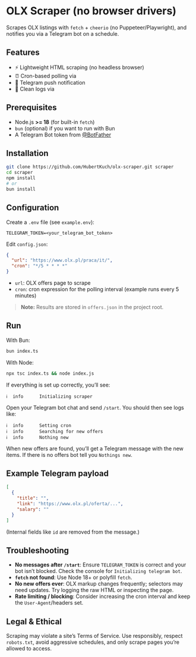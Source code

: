 # OLX Scraper (no browser drivers)

Scrapes OLX listings with `fetch` + `cheerio` (no Puppeteer/Playwright), and notifies you via a Telegram bot on a schedule.

## Features
- ⚡️ Lightweight HTML scraping (no headless browser)
- ⏰ Cron-based polling via
- 🤖 Telegram push notification
- 🧾 Clean logs via

## Prerequisites
- Node.js **>= 18** (for built-in `fetch`)
- `bun` (optional) if you want to run with Bun
- A Telegram Bot token from [@BotFather](https://t.me/BotFather)

## Installation
```bash
git clone https://github.com/HubertKuch/olx-scraper.git scraper
cd scraper
npm install
# or
bun install
```

## Configuration

Create a `.env` file (see `example.env`):
```env
TELEGRAM_TOKEN=<your_telegram_bot_token>
```

Edit `config.json`:
```json
{
  "url": "https://www.olx.pl/praca/it/",
  "cron": "*/5 * * * *"
}
```
- `url`: OLX offers page to scrape
- `cron`: cron expression for the polling interval (example runs every 5 minutes)

> **Note:** Results are stored in `offers.json` in the project root.

## Run

With Bun:
```bash
bun index.ts
```

With Node:
```bash
npx tsc index.ts && node index.js
```

If everything is set up correctly, you’ll see:
```
ℹ  info      Initializing scraper
```

Open your Telegram bot chat and send `/start`. You should then see logs like:
```
ℹ  info      Setting cron
ℹ  info      Searching for new offers
ℹ  info      Nothing new
```

When new offers are found, you’ll get a Telegram message with the new items. If there is no offers bot tell you `Nothings new`.

## Example Telegram payload
```json
[
  {
    "title": "",
    "link": "https://www.olx.pl/oferta/...",
    "salary": ""
  }
]
```
(Internal fields like `id` are removed from the message.)

## Troubleshooting
- **No messages after `/start`**:
  Ensure `TELEGRAM_TOKEN` is correct and your bot isn’t blocked. Check the console for `Initializing telegram bot`.
- **`fetch` not found**:
  Use Node 18+ or polyfill `fetch`.
- **No new offers ever**:
  OLX markup changes frequently; selectors may need updates. Try logging the raw HTML or inspecting the page.
- **Rate limiting / blocking**:
  Consider increasing the cron interval and keep the `User-Agent`/headers set.

## Legal & Ethical
Scraping may violate a site’s Terms of Service. Use responsibly, respect `robots.txt`, avoid aggressive schedules, and only scrape pages you’re allowed to access.
